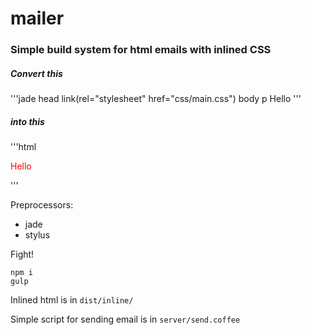 # mailer

### Simple build system for html emails with inlined CSS

##### Convert this
'''jade
head
	link(rel="stylesheet" href="css/main.css")
body
	p Hello
'''

##### into this
'''html
<head></head>
<body><p style="color:red;">Hello</p></body>
'''

Preprocessors:
- jade
- stylus

Fight!
```
npm i
gulp
```

Inlined html is in ```dist/inline/```

Simple script for sending email is in ```server/send.coffee```
